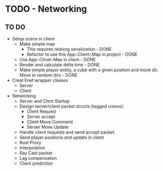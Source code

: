 # TODO - Networking

## TO DO

- Setup scene in client
    - Make simple map
        - This requires redoing serialization - DONE
        - Refactor to use this App::Client::Map in project - DONE
    - Use App::Clinet::Map in client - DONE
    - Render and calculate delta time - DONE
    - Make simple *player* entity, a cube with a given position and move dir. Move in random dirs - DONE
- Creat Enet wrapper classes
    - Server
    - Client
- Networking
    - Server and Clent Startup
    - Design server/client packet structs (tagged unions): 
        - Client Request
        - Server accept
        - Client Move Command 
        - Server Move Update
    - Handle client requests and send accept packet
    - Send player positions and update in client
    - Rust Proxy
    - Interpolation
    - Ray Cast packet
    - Lag compensation
    - Client prediction

